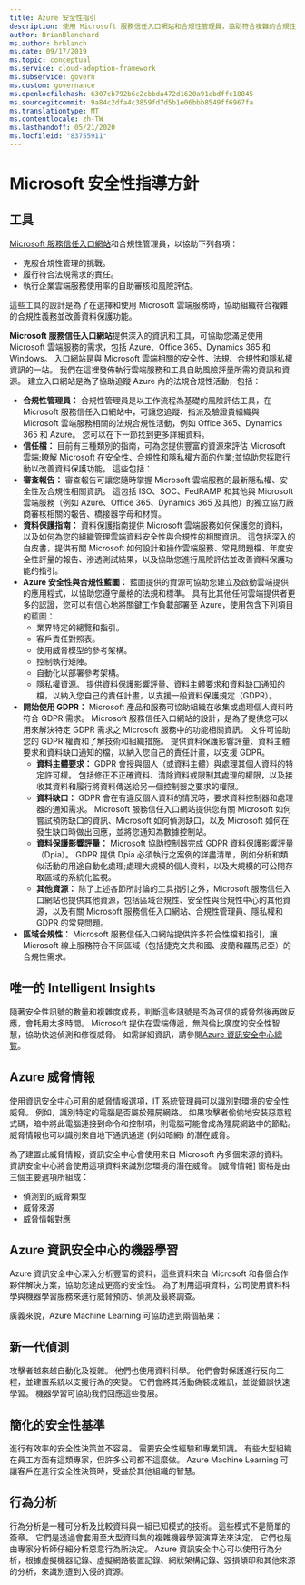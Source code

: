 ```yaml
---
title: Azure 安全性指引
description: 使用 Microsoft 服務信任入口網站和合規性管理員，協助符合複雜的合規性義務並改善資料保護。
author: BrianBlanchard
ms.author: brblanch
ms.date: 09/17/2019
ms.topic: conceptual
ms.service: cloud-adoption-framework
ms.subservice: govern
ms.custom: governance
ms.openlocfilehash: 6307cb792b6c2cbbda472d1620a91ebdffc18845
ms.sourcegitcommit: 9a84c2dfa4c3859fd7d5b1e06bbb8549ff6967fa
ms.translationtype: MT
ms.contentlocale: zh-TW
ms.lasthandoff: 05/21/2020
ms.locfileid: "83755911"
---
```

<!-- cSpell:ignore DPIAs -->

<!-- markdownlint-disable MD026 -->

# <a name="microsoft-security-guidance"></a>Microsoft 安全性指導方針

## <a name="tools"></a>工具

[Microsoft 服務信任入口網站](https://servicetrust.microsoft.com)和合規性管理員，以協助下列各項：

- 克服合規性管理的挑戰。
- 履行符合法規需求的責任。
- 執行企業雲端服務使用率的自助審核和風險評估。

這些工具的設計是為了在選擇和使用 Microsoft 雲端服務時，協助組織符合複雜的合規性義務並改善資料保護功能。

**Microsoft 服務信任入口網站**提供深入的資訊和工具，可協助您滿足使用 Microsoft 雲端服務的需求，包括 Azure、Office 365、Dynamics 365 和 Windows。 入口網站是與 Microsoft 雲端相關的安全性、法規、合規性和隱私權資訊的一站。 我們在這裡發佈執行雲端服務和工具自助風險評量所需的資訊和資源。 建立入口網站是為了協助追蹤 Azure 內的法規合規性活動，包括：

- **合規性管理員：** 合規性管理員是以工作流程為基礎的風險評估工具，在 Microsoft 服務信任入口網站中，可讓您追蹤、指派及驗證貴組織與 Microsoft 雲端服務相關的法規合規性活動，例如 Office 365、Dynamics 365 和 Azure。 您可以在下一節找到更多詳細資料。
- **信任檔：** 目前有三種類別的指南，可為您提供豐富的資源來評估 Microsoft 雲端;瞭解 Microsoft 在安全性、合規性和隱私權方面的作業;並協助您採取行動以改善資料保護功能。 這些包括：
- **審查報告：** 審查報告可讓您隨時掌握 Microsoft 雲端服務的最新隱私權、安全性及合規性相關資訊。 這包括 ISO、SOC、FedRAMP 和其他與 Microsoft 雲端服務（例如 Azure、Office 365、Dynamics 365 及其他）的獨立協力廠商審核相關的報告、橋接器字母和材質。
- **資料保護指南：** 資料保護指南提供 Microsoft 雲端服務如何保護您的資料，以及如何為您的組織管理雲端資料安全性與合規性的相關資訊。 這包括深入的白皮書，提供有關 Microsoft 如何設計和操作雲端服務、常見問題檔、年度安全性評量的報告、滲透測試結果，以及協助您進行風險評估並改善資料保護功能的指引。
- **Azure 安全性與合規性藍圖：** 藍圖提供的資源可協助您建立及啟動雲端提供的應用程式，以協助您遵守嚴格的法規和標準。 具有比其他任何雲端提供者更多的認證，您可以有信心地將關鍵工作負載部署至 Azure，使用包含下列項目的藍圖：
  - 業界特定的總覽和指引。
  - 客戶責任對照表。
  - 使用威脅模型的參考架構。
  - 控制執行矩陣。
  - 自動化以部署參考架構。
  - 隱私權資源。 提供資料保護影響評量、資料主體要求和資料缺口通知的檔，以納入您自己的責任計畫，以支援一般資料保護規定（GDPR）。
- **開始使用 GDPR：** Microsoft 產品和服務可協助組織在收集或處理個人資料時符合 GDPR 需求。 Microsoft 服務信任入口網站的設計，是為了提供您可以用來解決特定 GDPR 需求之 Microsoft 服務中的功能相關資訊。 文件可協助您的 GDPR 權責和了解技術和組織措施。 提供資料保護影響評量、資料主體要求和資料缺口通知的檔，以納入您自己的責任計畫，以支援 GDPR。
  - **資料主體要求：** GDPR 會授與個人（或資料主體）與處理其個人資料的特定許可權。 包括修正不正確資料、清除資料或限制其處理的權限，以及接收其資料和履行將資料傳送給另一個控制器之要求的權限。
  - **資料缺口：** GDPR 會在有違反個人資料的情況時，要求資料控制器和處理器的通知需求。 Microsoft 服務信任入口網站提供您有關 Microsoft 如何嘗試預防缺口的資訊、Microsoft 如何偵測缺口，以及 Microsoft 如何在發生缺口時做出回應，並將您通知為數據控制站。
  - **資料保護影響評量：** Microsoft 協助控制器完成 GDPR 資料保護影響評量（Dpia）。 GDPR 提供 Dpia 必須執行之案例的詳盡清單，例如分析和類似活動的用途自動化處理;處理大規模的個人資料，以及大規模的可公開存取區域的系統化監視。
  - **其他資源：** 除了上述各節所討論的工具指引之外，Microsoft 服務信任入口網站也提供其他資源，包括區域合規性、安全性與合規性中心的其他資源，以及有關 Microsoft 服務信任入口網站、合規性管理員、隱私權和 GDPR 的常見問題。
- **區域合規性：** Microsoft 服務信任入口網站提供許多符合性檔和指引，讓 Microsoft 線上服務符合不同區域（包括捷克文共和國、波蘭和羅馬尼亞）的合規性需求。

## <a name="unique-intelligent-insights"></a>唯一的 Intelligent Insights

隨著安全性訊號的數量和複雜度成長，判斷這些訊號是否為可信的威脅然後再做反應，會耗用太多時間。 Microsoft 提供在雲端傳遞，無與倫比廣度的安全性智慧，協助快速偵測和修復威脅。 如需詳細資訊，請參閱[Azure 資訊安全中心總覽](https://docs.microsoft.com/azure/security-center/security-center-intro)。

## <a name="azure-threat-intelligence"></a>Azure 威脅情報

使用資訊安全中心可用的威脅情報選項，IT 系統管理員可以識別對環境的安全性威脅。 例如，識別特定的電腦是否屬於殭屍網路。 如果攻擊者偷偷地安裝惡意程式碼，暗中將此電腦連接到命令和控制項，則電腦可能會成為殭屍網路中的節點。 威脅情報也可以識別來自地下通訊通道 (例如暗網) 的潛在威脅。

為了建置此威脅情報，資訊安全中心會使用來自 Microsoft 內多個來源的資料。 資訊安全中心將會使用這項資料來識別您環境的潛在威脅。 [威脅情報] 窗格是由三個主要選項所組成：

- 偵測到的威脅類型
- 威脅來源
- 威脅情報對應

## <a name="machine-learning-in-azure-security-center"></a>Azure 資訊安全中心的機器學習

Azure 資訊安全中心深入分析豐富的資料，這些資料來自 Microsoft 和各個合作夥伴解決方案，協助您達成更高的安全性。 為了利用這項資料，公司使用資料科學與機器學習服務來進行威脅預防、偵測及最終調查。

廣義來說，Azure Machine Learning 可協助達到兩個結果：

## <a name="next-generation-detection"></a>新一代偵測

攻擊者越來越自動化及複雜。 他們也使用資料科學。 他們會對保護進行反向工程，並建置系統以支援行為的突變。 它們會將其活動偽裝成雜訊，並從錯誤快速學習。 機器學習可協助我們回應這些發展。

## <a name="simplified-security-baseline"></a>簡化的安全性基準

進行有效率的安全性決策並不容易。 需要安全性經驗和專業知識。 有些大型組織在員工方面有這類專家，但許多公司都不這麼做。 Azure Machine Learning 可讓客戶在進行安全性決策時，受益於其他組織的智慧。

## <a name="behavioral-analytics"></a>行為分析

行為分析是一種可分析及比較資料與一組已知模式的技術。 這些模式不是簡單的簽章。 它們是透過會套用至大型資料集的複雜機器學習演算法來決定。 它們也是由專家分析師仔細分析惡意行為所決定。 Azure 資訊安全中心可以使用行為分析，根據虛擬機器記錄、虛擬網路裝置記錄、網狀架構記錄、毀損傾印和其他來源的分析，來識別遭到入侵的資源。
